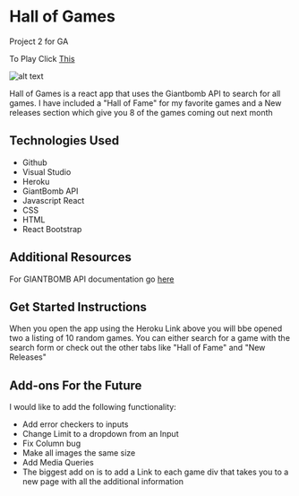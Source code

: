 # Hall of Games

Project 2 for GA

To Play Click [This](https://hall-of-games.herokuapp.com/)

![alt text](./images/HallOfGames.png)

Hall of Games is a react app that uses the Giantbomb API to search for all games. I have included a "Hall of Fame" for my favorite games and a New releases section which give you 8 of the games coming out next month

## Technologies Used

- Github
- Visual Studio
- Heroku
- GiantBomb API
- Javascript React
- CSS
- HTML
- React Bootstrap

## Additional Resources

For GIANTBOMB API documentation go [here](https://www.giantbomb.com/api/documentation/)

## Get Started Instructions

When you open the app using the Heroku Link above you will bbe opened two a listing of 10 random games. You can either search for a game with the search form or check out the other tabs like "Hall of Fame" and "New Releases"

## Add-ons For the Future

I would like to add the following functionality:

- Add error checkers to inputs
- Change Limit to a dropdown from an Input
- Fix Column bug
- Make all images the same size
- Add Media Queries
- The biggest add on is to add a Link to each game div that takes you to a new page with all the additional information
